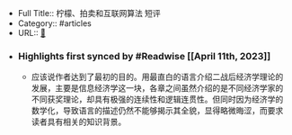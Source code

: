 - Full Title:: 柠檬、拍卖和互联网算法 短评
- Category:: #articles
- URL:: [🔗](https://book.douban.com/subject/30483399/comments/)
- ### Highlights first synced by #Readwise [[April 11th, 2023]]
    - 应该说作者达到了最初的目的。用最直白的语言介绍二战后经济学理论的发展，主要是信息经济学这一块，各章之间虽然介绍的是不同经济学家的不同获奖理论，却具有极强的连续性和逻辑连贯性。但同时因为经济学的数学化，导致语言的描述仍然不能够揭示其全貌，显得略微晦涩，而要求读者具有相关的知识背景。
